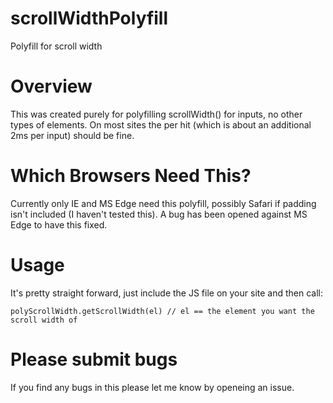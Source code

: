 # scrollWidthPolyfill
Polyfill for scroll width

Overview
==================
This was created purely for polyfilling scrollWidth() for inputs, no other types of elements. On most sites the per hit (which is about an additional 2ms per input) should be fine.

Which Browsers Need This?
==================
Currently only IE and MS Edge need this polyfill, possibly Safari if padding isn't included (I haven't tested this). A bug has been opened against MS Edge to have this fixed.

Usage
==================
It's pretty straight forward, just include the JS file on your site and then call:

    polyScrollWidth.getScrollWidth(el) // el == the element you want the scroll width of
	
Please submit bugs
==================
If you find any bugs in this please let me know by openeing an issue.